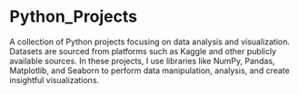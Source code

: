 # Python_Projects
A collection of Python projects focusing on data analysis and visualization. Datasets are sourced from platforms such as Kaggle and other publicly available sources. In these projects, I use libraries like NumPy, Pandas, Matplotlib, and Seaborn to perform data manipulation, analysis, and create insightful visualizations.
